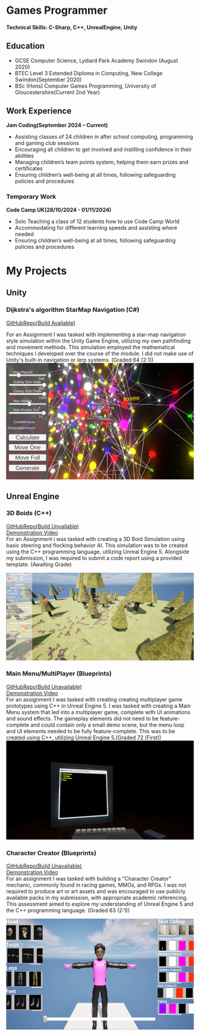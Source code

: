 # Games Programmer
#### Technical Skills: C-Sharp, C++, UnrealEngine, Unity

## Education
- GCSE Computer Science, Lydiard Park Academy Swindon (August 2020)
- BTEC Level 3 Extended Diploma in Computing, New College Swindon(September 2020)
- BSc (Hons) Computer Games Programming, University of Gloucestershire(Current 2nd Year)

## Work Experience
**Jam Coding(September 2024 – Current)**
- Assisting classes of 24 children in after school computing, programming and gaming club sessions 
- Encouraging all children to get involved and instilling confidence in their abilities
- Managing children’s team points system, helping them earn prizes and certificates 
- Ensuring children’s well-being at all times, following safeguarding policies and procedures 

### Temporary Work
**Code Camp UK(28/10/2024 - 01/11/2024)**
- Solo Teaching a class of 12 students how to use Code Camp World
- Accommodating for different learning speeds and assisting where needed
- Ensuring children’s well-being at all times, following safeguarding policies and procedures

# My Projects
## Unity
### Dijkstra's algorithm StarMap Navigation (C#)
[GitHubRepo(Build Available)](https://github.com/Dylsonator/ct4101-a2-star-map-navigation-simulation-DylanFliski-main)<br />

For an Assignment I was tasked with implementing a star-map navigation style simulation within the Unity Game Engine, utilizing my own pathfinding and movement methods. This simulation employed the mathematical techniques I developed over the course of the module. I did not make use of Unity's built-in navigation or lerp systems. (Graded 64 (2:1)) <br />
![StarMapNavigation](/Assets/IMG/StarmapNavigationDJikstras.png) <br />


## Unreal Engine
### 3D Boids (C++)
[GitHubRepo(Build Unvailable)](https://github.com/Dylsonator/ct5108-assignment-2-boids-DylanFliski)<br />
[Demonstration Video](https://youtu.be/hzgmNK61kY0) <br />
For an Assignment i was tasked with creating a 3D Boid Simulation using basic steering and flocking behavior AI. This simulation was to be created using the C++ programming language, utilizing Unreal Engine 5. Alongside my submission, I was required to submit a code report using a provided template. (Awaiting Grade)

![MainMenuImage](/Assets/IMG/Boids.png)

### Main Menu/MultiPlayer (Blueprints)
[GitHubRepo(Build Unavailable)](https://github.com/Dylsonator/ct5108-assignment-1-lobby-DylanFliski-main)<br />
[Demonstration Video](https://youtu.be/sBhJQO_rXos)<br />
For an assignment I was tasked with creating creating multiplayer game prototypes using C++ in Unreal Engine 5. I was tasked with creating a Main Menu system that led into a multiplayer game, complete with UI animations and sound effects. The gameplay elements did not need to be feature-complete and could contain only a small demo scene, but the menu loop and UI elements needed to be fully feature-complete. This was to be created using C++, utilizing Unreal Engine 5.(Graded 72 (First)) <br />
![MainMenuImage](/Assets/IMG/MainMenuPC.png) <br />

### Character Creator (Blueprints)
[GitHubRepo(Build Unavailable)](https://github.com/Dylsonator/ct4102-character-creator-DylanFliski-main)<br />
[Demonstration Video](https://youtu.be/kfbytZMiNyw)<br />
For an assignment I was tasked with building a "Character Creator" mechanic, commonly found in racing games, MMOs, and RPGs. I was not required to produce art or art assets and was encouraged to use publicly available packs in my submission, with appropriate academic referencing. This assessment aimed to explore my understanding of Unreal Engine 5 and the C++ programming language. (Graded 63 (2:1)) <br />

![MainMenuImage](/Assets/IMG/CharacterCreatorIMG.png)

